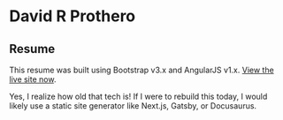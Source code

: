 # David R Prothero

## Resume

This resume was built using Bootstrap v3.x and AngularJS v1.x. [View the live site now](http://www.davidprothero.com/).

Yes, I realize how old that tech is! If I were to rebuild this today, I would likely use a static site generator like Next.js, Gatsby, or Docusaurus.
